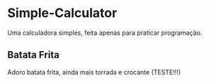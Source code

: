 # Simple-Calculator
Uma calculadora simples, feita apenas para praticar programação.

## Batata Frita

Adoro batata frita, ainda mais torrada e crocante (TESTE!!!)
